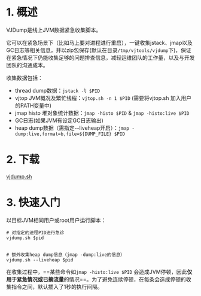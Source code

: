 # 1. 概述

VJDump是线上JVM数据紧急收集脚本。

它可以在紧急场景下（比如马上要对进程进行重启），一键收集jstack、jmap以及GC日志等相关信息，并以zip包保存(默认在目录`/tmp/vjtools/vjdump`下)，保证在紧急情况下仍能收集足够的问题排查信息，减轻运维团队的工作量，以及与开发团队的沟通成本。

收集数据包括：

- thread dump数据：`jstack -l $PID`
- vjtop JVM概况及繁忙线程：`vjtop.sh -n 1 $PID` (需要将vjtop.sh 加入用户的PATH变量中)
- jmap histo 堆对象统计数据：`jmap -histo $PID` & `jmap -histo:live $PID`
- GC日志(如果JVM有设定GC日志输出)
- heap dump数据（需指定--liveheap开启）：`jmap -dump:live,format=b,file=${DUMP_FILE} $PID`

# 2. 下载

[vjdump.sh](https://raw.githubusercontent.com/vipshop/vjtools/master/vjdump/vjdump.sh)

# 3. 快速入门

以目标JVM相同用户或root用户运行脚本：

```
# 对指定的进程PID进行急诊
vjdump.sh $pid


# 额外收集heap dump信息（jmap -dump:live的信息）
vjdump.sh --liveheap $pid
```



在收集过程中，==某些命令如`jmap -histo:live $PID` 会造成JVM停顿，因此**仅用于紧急情况或已摘流量**的情况==。为了避免连续停顿，在每条会造成停顿的收集指令之间，默认插入了1秒的执行间隔。